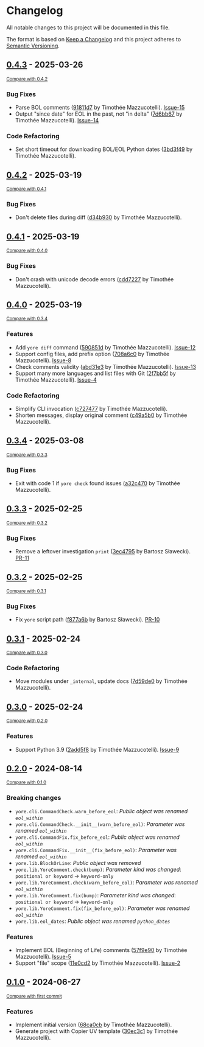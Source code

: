 # Changelog

All notable changes to this project will be documented in this file.

The format is based on [Keep a Changelog](http://keepachangelog.com/en/1.0.0/)
and this project adheres to [Semantic Versioning](http://semver.org/spec/v2.0.0.html).

<!-- insertion marker -->
## [0.4.3](https://github.com/pawamoy/yore/releases/tag/0.4.3) - 2025-03-26

<small>[Compare with 0.4.2](https://github.com/pawamoy/yore/compare/0.4.2...0.4.3)</small>

### Bug Fixes

- Parse BOL comments ([91811d7](https://github.com/pawamoy/yore/commit/91811d7ec12d7388ad07c011efb1935e1389a8c5) by Timothée Mazzucotelli). [Issue-15](https://github.com/pawamoy/yore/issues/15)
- Output "since date" for EOL in the past, not "in delta" ([7d6bb67](https://github.com/pawamoy/yore/commit/7d6bb6741313e0f8845ecc375ad51b11ecac548e) by Timothée Mazzucotelli). [Issue-14](https://github.com/pawamoy/yore/issues/14)

### Code Refactoring

- Set short timeout for downloading BOL/EOL Python dates ([3bd3f49](https://github.com/pawamoy/yore/commit/3bd3f492eba24d7c0de24bb2f8908d10594189b0) by Timothée Mazzucotelli).

## [0.4.2](https://github.com/pawamoy/yore/releases/tag/0.4.2) - 2025-03-19

<small>[Compare with 0.4.1](https://github.com/pawamoy/yore/compare/0.4.1...0.4.2)</small>

### Bug Fixes

- Don't delete files during diff ([d34b930](https://github.com/pawamoy/yore/commit/d34b93068ff84a821b90fd4dc03bc529eac01f7b) by Timothée Mazzucotelli).

## [0.4.1](https://github.com/pawamoy/yore/releases/tag/0.4.1) - 2025-03-19

<small>[Compare with 0.4.0](https://github.com/pawamoy/yore/compare/0.4.0...0.4.1)</small>

### Bug Fixes

- Don't crash with unicode decode errors ([cdd7227](https://github.com/pawamoy/yore/commit/cdd7227cf3919c8d008d9089809e01ed878709ef) by Timothée Mazzucotelli).

## [0.4.0](https://github.com/pawamoy/yore/releases/tag/0.4.0) - 2025-03-19

<small>[Compare with 0.3.4](https://github.com/pawamoy/yore/compare/0.3.4...0.4.0)</small>

### Features

- Add `yore diff` command ([590851d](https://github.com/pawamoy/yore/commit/590851d295e77acbf4cb5c7622d2d115c99c1ed3) by Timothée Mazzucotelli). [Issue-12](https://github.com/pawamoy/yore/issues/12)
- Support config files, add prefix option ([708a6c0](https://github.com/pawamoy/yore/commit/708a6c03932355ccb1598e1e028dcf23e17762ec) by Timothée Mazzucotelli). [Issue-8](https://github.com/pawamoy/yore/issues/8)
- Check comments validity ([abd31e3](https://github.com/pawamoy/yore/commit/abd31e3f42616d741c744c578b9b3f72f674e2be) by Timothée Mazzucotelli). [Issue-13](https://github.com/pawamoy/yore/issues/13)
- Support many more languages and list files with Git ([2f7bb5f](https://github.com/pawamoy/yore/commit/2f7bb5fb92e9ad561068bdc8471908e156cae00e) by Timothée Mazzucotelli). [Issue-4](https://github.com/pawamoy/yore/issues/4)

### Code Refactoring

- Simplify CLI invocation ([c727477](https://github.com/pawamoy/yore/commit/c727477ab5afd34922a67637ebe4afd2c0a17dc9) by Timothée Mazzucotelli).
- Shorten messages, display original comment ([c49a5b0](https://github.com/pawamoy/yore/commit/c49a5b0f05d8d62dc74c75b54cccdc6f12a75230) by Timothée Mazzucotelli).

## [0.3.4](https://github.com/pawamoy/yore/releases/tag/0.3.4) - 2025-03-08

<small>[Compare with 0.3.3](https://github.com/pawamoy/yore/compare/0.3.3...0.3.4)</small>

### Bug Fixes

- Exit with code 1 if `yore check` found issues ([a32c470](https://github.com/pawamoy/yore/commit/a32c47073b1aa58971b6ee712a7f3b33e61928c4) by Timothée Mazzucotelli).

## [0.3.3](https://github.com/pawamoy/yore/releases/tag/0.3.3) - 2025-02-25

<small>[Compare with 0.3.2](https://github.com/pawamoy/yore/compare/0.3.2...0.3.3)</small>

### Bug Fixes

- Remove a leftover investigation `print` ([3ec4795](https://github.com/pawamoy/yore/commit/3ec4795e50c5727059e0aceb5b155d5d9067784b) by Bartosz Sławecki). [PR-11](https://github.com/pawamoy/yore/pull/11)

## [0.3.2](https://github.com/pawamoy/yore/releases/tag/0.3.2) - 2025-02-25

<small>[Compare with 0.3.1](https://github.com/pawamoy/yore/compare/0.3.1...0.3.2)</small>

### Bug Fixes

- Fix `yore` script path ([f877a6b](https://github.com/pawamoy/yore/commit/f877a6bff48746724fb1c27c0d5ace378a62f02e) by Bartosz Sławecki). [PR-10](https://github.com/pawamoy/yore/pull/10)

## [0.3.1](https://github.com/pawamoy/yore/releases/tag/0.3.1) - 2025-02-24

<small>[Compare with 0.3.0](https://github.com/pawamoy/yore/compare/0.3.0...0.3.1)</small>

### Code Refactoring

- Move modules under `_internal`, update docs ([7d59de0](https://github.com/pawamoy/yore/commit/7d59de0593a79bb7be46fda3008bae36cb8eadc9) by Timothée Mazzucotelli).

## [0.3.0](https://github.com/pawamoy/yore/releases/tag/0.3.0) - 2025-02-24

<small>[Compare with 0.2.0](https://github.com/pawamoy/yore/compare/0.2.0...0.3.0)</small>

### Features

- Support Python 3.9 ([2add5f8](https://github.com/pawamoy/yore/commit/2add5f8d97dfb043ab5b4bb3afe08e7333392937) by Timothée Mazzucotelli). [Issue-9](https://github.com/pawamoy/yore/issues/9)

## [0.2.0](https://github.com/pawamoy/yore/releases/tag/0.2.0) - 2024-08-14

<small>[Compare with 0.1.0](https://github.com/pawamoy/yore/compare/0.1.0...0.2.0)</small>

### Breaking changes

- `yore.cli.CommandCheck.warn_before_eol`: *Public object was renamed `eol_within`*
- `yore.cli.CommandCheck.__init__(warn_before_eol)`: *Parameter was renamed `eol_within`*
- `yore.cli.CommandFix.fix_before_eol`: *Public object was renamed `eol_within`*
- `yore.cli.CommandFix.__init__(fix_before_eol)`: *Parameter was renamed `eol_within`*
- `yore.lib.BlockOrLine`: *Public object was removed*
- `yore.lib.YoreComment.check(bump)`: *Parameter kind was changed*: `positional or keyword` -> `keyword-only`
- `yore.lib.YoreComment.check(warn_before_eol)`: *Parameter was renamed `eol_within`*
- `yore.lib.YoreComment.fix(bump)`: *Parameter kind was changed*: `positional or keyword` -> `keyword-only`
- `yore.lib.YoreComment.fix(fix_before_eol)`: *Parameter was renamed `eol_within`*
- `yore.lib.eol_dates`: *Public object was renamed `python_dates`*

### Features

- Implement BOL (Beginning of Life) comments ([57f9e90](https://github.com/pawamoy/yore/commit/57f9e90970f4b5a162490d35875e271de00604a7) by Timothée Mazzucotelli). [Issue-5](https://github.com/pawamoy/yore/issues/5)
- Support "file" scope ([11e0cd2](https://github.com/pawamoy/yore/commit/11e0cd21693e553238d6817a7b5c5d76efc1e868) by Timothée Mazzucotelli). [Issue-2](https://github.com/pawamoy/yore/issues/2)

## [0.1.0](https://github.com/pawamoy/yore/releases/tag/0.1.0) - 2024-06-27

<small>[Compare with first commit](https://github.com/pawamoy/yore/compare/30ec3c10ea02e966331124ac8f81ceabe4be46f9...0.1.0)</small>

### Features

- Implement initial version ([68ca0cb](https://github.com/pawamoy/yore/commit/68ca0cbe64ee1d0511c67961051724e5c640a99c) by Timothée Mazzucotelli).
- Generate project with Copier UV template ([30ec3c1](https://github.com/pawamoy/yore/commit/30ec3c10ea02e966331124ac8f81ceabe4be46f9) by Timothée Mazzucotelli).
